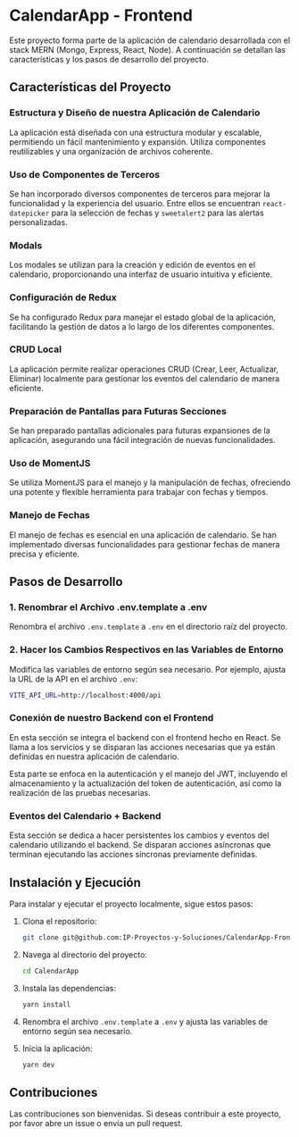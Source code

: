 # CalendarApp - Frontend

Este proyecto forma parte de la aplicación de calendario desarrollada con el stack MERN (Mongo, Express, React, Node). A continuación se detallan las características y los pasos de desarrollo del proyecto.

## Características del Proyecto

### Estructura y Diseño de nuestra Aplicación de Calendario

La aplicación está diseñada con una estructura modular y escalable, permitiendo un fácil mantenimiento y expansión. Utiliza componentes reutilizables y una organización de archivos coherente.

### Uso de Componentes de Terceros

Se han incorporado diversos componentes de terceros para mejorar la funcionalidad y la experiencia del usuario. Entre ellos se encuentran `react-datepicker` para la selección de fechas y `sweetalert2` para las alertas personalizadas.

### Modals

Los modales se utilizan para la creación y edición de eventos en el calendario, proporcionando una interfaz de usuario intuitiva y eficiente.

### Configuración de Redux

Se ha configurado Redux para manejar el estado global de la aplicación, facilitando la gestión de datos a lo largo de los diferentes componentes.

### CRUD Local

La aplicación permite realizar operaciones CRUD (Crear, Leer, Actualizar, Eliminar) localmente para gestionar los eventos del calendario de manera eficiente.

### Preparación de Pantallas para Futuras Secciones

Se han preparado pantallas adicionales para futuras expansiones de la aplicación, asegurando una fácil integración de nuevas funcionalidades.

### Uso de MomentJS

Se utiliza MomentJS para el manejo y la manipulación de fechas, ofreciendo una potente y flexible herramienta para trabajar con fechas y tiempos.

### Manejo de Fechas

El manejo de fechas es esencial en una aplicación de calendario. Se han implementado diversas funcionalidades para gestionar fechas de manera precisa y eficiente.

## Pasos de Desarrollo

### 1. Renombrar el Archivo .env.template a .env

Renombra el archivo `.env.template` a `.env` en el directorio raíz del proyecto.

### 2. Hacer los Cambios Respectivos en las Variables de Entorno

Modifica las variables de entorno según sea necesario. Por ejemplo, ajusta la URL de la API en el archivo `.env`:

```sh
VITE_API_URL=http://localhost:4000/api
```

### Conexión de nuestro Backend con el Frontend

En esta sección se integra el backend con el frontend hecho en React. Se llama a los servicios y se disparan las acciones necesarias que ya están definidas en nuestra aplicación de calendario.

Esta parte se enfoca en la autenticación y el manejo del JWT, incluyendo el almacenamiento y la actualización del token de autenticación, así como la realización de las pruebas necesarias.

### Eventos del Calendario + Backend

Esta sección se dedica a hacer persistentes los cambios y eventos del calendario utilizando el backend. Se disparan acciones asíncronas que terminan ejecutando las acciones síncronas previamente definidas.

## Instalación y Ejecución

Para instalar y ejecutar el proyecto localmente, sigue estos pasos:

1. Clona el repositorio:

   ```sh
   git clone git@github.com:IP-Proyectos-y-Soluciones/CalendarApp-Frontend-MERN.git
   ```

2. Navega al directorio del proyecto:

   ```sh
   cd CalendarApp
   ```

3. Instala las dependencias:

   ```sh
   yarn install
   ```

4. Renombra el archivo `.env.template` a `.env` y ajusta las variables de entorno según sea necesario.
5. Inicia la aplicación:

   ```sh
   yarn dev
   ```

## Contribuciones

Las contribuciones son bienvenidas. Si deseas contribuir a este proyecto, por favor abre un issue o envía un pull request.
